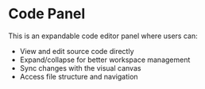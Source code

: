 # Code Panel

This is an expandable code editor panel where users can:
- View and edit source code directly
- Expand/collapse for better workspace management
- Sync changes with the visual canvas
- Access file structure and navigation